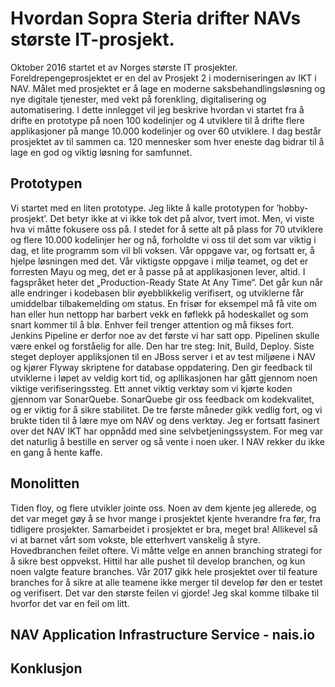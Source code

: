 ﻿# Hvordan Sopra Steria drifter NAVs største IT-prosjekt. 
Oktober 2016 startet et av Norges største IT prosjekter. Foreldrepengeprosjektet er en del av Prosjekt 2 i moderniseringen av IKT i NAV. Målet med prosjektet er å lage en moderne saksbehandlingsløsning og nye digitale tjenester, med vekt på forenkling, digitalisering og automatisering. I dette innlegget vil jeg beskrive hvordan vi startet fra å drifte en prototype på noen 100 kodelinjer og 4 utviklere til å drifte flere applikasjoner på mange 10.000 kodelinjer og over 60 utviklere. I dag består prosjektet av til sammen ca. 120 mennesker som hver eneste dag bidrar til å lage en god og viktig løsning for samfunnet.
## Prototypen
Vi startet med en liten prototype. Jeg likte å kalle prototypen for ’hobby-prosjekt’. Det betyr ikke at vi ikke tok det på alvor, tvert imot. Men, vi viste hva vi måtte fokusere oss på. I stedet for å sette alt på plass for 70 utviklere og flere 10.000 kodelinjer her og nå, forholdte vi oss til det som var viktig i dag, et lite programm som vil bli voksen. Vår oppgave var, og fortsatt er, å hjelpe løsningen med det. Vår viktigste oppgave i miljø teamet, og det er forresten Mayu og meg, det er å passe på at applikasjonen lever, altid. I fagspråket heter det „Production-Ready State At Any Time“. Det går kun når alle endringer i kodebasen blir øyebblikkelig verifisert, og utviklerne får umiddelbar tilbakemelding om status. En frisør for eksempel må få vite om han eller hun nettopp har barbert vekk en føflekk på hodeskallet og som snart kommer til å blø. Enhver feil trenger attention og må fikses fort. 
Jenkins Pipeline er derfor noe av det første vi har satt opp. Pipelinen skulle være enkel og forståelig for alle. Den har tre steg: Init, Build, Deploy. Siste steget deployer appliksjonen til en JBoss server i et av test miljøene i NAV og kjører Flyway skriptene for database oppdatering. Den gir feedback til utviklerne i løpet av veldig kort tid, og apllikasjonen har gått gjennom noen viktige verifiseringssteg. Ett annet viktig verktøy som vi kjørte koden gjennom var SonarQuebe. SonarQuebe gir oss feedback om kodekvalitet, og er viktig for å sikre stabilitet.
De tre første måneder gikk vedlig fort, og vi brukte tiden til å lære mye om NAV og dens verktøy. Jeg er fortsatt fasinert over det NAV IKT har oppnådd med sine selvbetjeningssystem. For meg var det naturlig å bestille en server og så vente i noen uker. I NAV rekker du ikke en gang å hente kaffe. 
## Monolitten
Tiden floy, og flere utvikler jointe oss. Noen av dem kjente jeg allerede, og det var meget gøy å se hvor mange i prosjektet kjente hverandre fra før, fra tidligere prosjekter. Samarbeidet i prosjektet er bra, meget bra! Allikevel så vi at barnet vårt som vokste, ble etterhvert vanskelig å styre. Hovedbranchen feilet oftere. Vi måtte velge en annen branching strategi for å sikre best oppvekst. Hittil har alle pushet til develop branchen, og kun noen valgte feature branches. Vår 2017 gikk hele prosjektet over til feature branches for å sikre at alle teamene ikke merger til develop før den er testet og verifisert. Det var den største feilen vi gjorde! Jeg skal komme tilbake til hvorfor det var en feil om litt.
 
## NAV Application Infrastructure Service - nais.io
## Konklusjon
